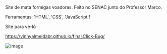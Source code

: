 Site de mata formigas voadoras.
Feito no SENAC junto do Professor Marco.

  Ferramentas:
    'HTML', 'CSS', 'JavaScript'!


Site para ve-lô 

https://vinnyalmeidabr.github.io/final.Click-Bug/

![image](https://user-images.githubusercontent.com/110014684/226973051-0c76b022-c0a5-4a6e-9a61-2bbd99cd6b40.png)
